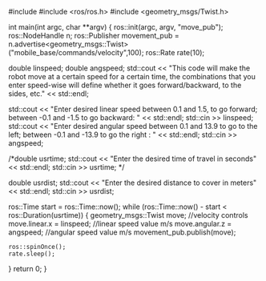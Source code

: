 #include <iostream>
#include <ros/ros.h>
#include <geometry_msgs/Twist.h>

int main(int argc, char **argv)
{
ros::init(argc, argv, "move_pub");
ros::NodeHandle n;
ros::Publisher movement_pub = n.advertise<geometry_msgs::Twist>("mobile_base/commands/velocity",100); 
ros::Rate rate(10);

double linspeed;
double angspeed;
std::cout << "This code will make the robot move at a certain speed for a certain time, the combinations that you enter speed-wise will define whether it goes forward/backward, to the sides, etc." << std::endl;

std::cout << "Enter desired linear speed between 0.1 and 1.5, to go forward; between -0.1 and -1.5 to go backward: " << std::endl;
std::cin >> linspeed;
std::cout << "Enter desired angular speed between 0.1 and 13.9 to go to the left; between -0.1 and -13.9 to go the right : " << std::endl;
std::cin >> angspeed;

/*double usrtime;
std::cout << "Enter the desired time of travel in seconds" << std::endl;
std::cin >> usrtime;
*/

double usrdist;
std::cout << "Enter the desired distance to cover in meters" << std::endl;
std::cin >> usrdist;

ros::Time start = ros::Time::now();
while (ros::Time::now() - start < ros::Duration(usrtime)) 
{
    geometry_msgs::Twist move;
    //velocity controls
    move.linear.x = linspeed; //linear speed value m/s
    move.angular.z = angspeed; //angular speed value m/s
    movement_pub.publish(move);

    ros::spinOnce();
    rate.sleep();
}
return 0;
}
